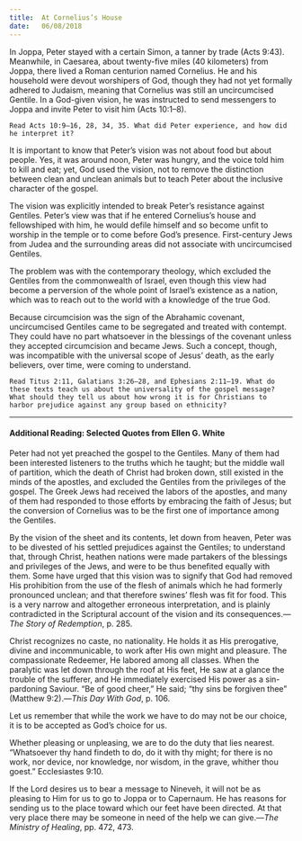 ```yaml
---
title:  At Cornelius’s House
date:   06/08/2018
---
```


In Joppa, Peter stayed with a certain Simon, a tanner by trade (Acts 9:43). Meanwhile, in Caesarea, about twenty-five miles (40 kilometers) from Joppa, there lived a Roman centurion named Cornelius. He and his household were devout worshipers of God, though they had not yet formally adhered to Judaism, meaning that Cornelius was still an uncircumcised Gentile. In a God-given vision, he was instructed to send messengers to Joppa and invite Peter to visit him (Acts 10:1–8).

`Read Acts 10:9–16, 28, 34, 35. What did Peter experience, and how did he interpret it?`

It is important to know that Peter’s vision was not about food but about people. Yes, it was around noon, Peter was hungry, and the voice told him to kill and eat; yet, God used the vision, not to remove the distinction between clean and unclean animals but to teach Peter about the inclusive character of the gospel.

The vision was explicitly intended to break Peter’s resistance against Gentiles. Peter’s view was that if he entered Cornelius’s house and fellowshiped with him, he would defile himself and so become unfit to worship in the temple or to come before God’s presence. First-century Jews from Judea and the surrounding areas did not associate with uncircumcised Gentiles.

The problem was with the contemporary theology, which excluded the Gentiles from the commonwealth of Israel, even though this view had become a perversion of the whole point of Israel’s existence as a nation, which was to reach out to the world with a knowledge of the true God. 

Because circumcision was the sign of the Abrahamic covenant, uncircumcised Gentiles came to be segregated and treated with contempt. They could have no part whatsoever in the blessings of the covenant unless they accepted circumcision and became Jews. Such a concept, though, was incompatible with the universal scope of Jesus’ death, as the early believers, over time, were coming to understand. 

`Read Titus 2:11, Galatians 3:26–28, and Ephesians 2:11–19. What do these texts teach us about the universality of the gospel message? What should they tell us about how wrong it is for Christians to harbor prejudice against any group based on ethnicity?`

---

#### Additional Reading: Selected Quotes from Ellen G. White

Peter had not yet preached the gospel to the Gentiles. Many of them had been interested listeners to the truths which he taught; but the middle wall of partition, which the death of Christ had broken down, still existed in the minds of the apostles, and excluded the Gentiles from the privileges of the gospel. The Greek Jews had received the labors of the apostles, and many of them had responded to those efforts by embracing the faith of Jesus; but the conversion of Cornelius was to be the first one of importance among the Gentiles.  

By the vision of the sheet and its contents, let down from heaven, Peter was to be divested of his settled prejudices against the Gentiles; to understand that, through Christ, heathen nations were made partakers of the blessings and privileges of the Jews, and were to be thus benefited equally with them. Some have urged that this vision was to signify that God had removed His prohibition from the use of the flesh of animals which he had formerly pronounced unclean; and that therefore swines’ flesh was fit for food. This is a very narrow and altogether erroneous interpretation, and is plainly contradicted in the Scriptural account of the vision and its consequences.—_The Story of Redemption_, p. 285. 

Christ recognizes no caste, no nationality. He holds it as His prerogative, divine and incommunicable, to work after His own might and pleasure. The compassionate Redeemer, He labored among all classes. When the paralytic was let down through the roof at His feet, He saw at a glance the trouble of the sufferer, and He immediately exercised His power as a sin-pardoning Saviour. “Be of good cheer,” He said; “thy sins be forgiven thee” (Matthew 9:2).—_This Day With God_, p. 106. 

Let us remember that while the work we have to do may not be our choice, it is to be accepted as God’s choice for us. 

Whether pleasing or unpleasing, we are to do the duty that lies nearest. “Whatsoever thy hand findeth to do, do it with thy might; for there is no work, nor device, nor knowledge, nor wisdom, in the grave, whither thou goest.” Ecclesiastes 9:10. 

If the Lord desires us to bear a message to Nineveh, it will not be as pleasing to Him for us to go to Joppa or to Capernaum. He has reasons for sending us to the place toward which our feet have been directed. At that very place there may be someone in need of the help we can give.—_The Ministry of Healing_, pp. 472, 473. 